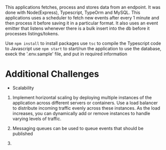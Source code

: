 

This applications fetches, process and stores data from an endpoint. It was done with Node(Express), Typescript, TypeOrm and MySQL. This applications uses a scheduler to fetch new events after every 1 minute and then process it before saving it in a particular format. It also uses an event emitter that listens whenever there is a bulk insert into the db before it processes listings/tokens.

Use `npm install` to install packages
use `tsc` to compile the Typescript code to Javascript
use `npm start` to start/run the application
to use the database, execk the '.env.sample' file, and put in required information


# Additional Challenges

- Scalability

1. Implement horizontal scaling by deploying multiple instances of the application across different servers or containers.
Use a load balancer to distribute incoming traffic evenly across these instances.
As the load increases, you can dynamically add or remove instances to handle varying levels of traffic.

2. Messaging queues can be used to queue events that should be published

3.
